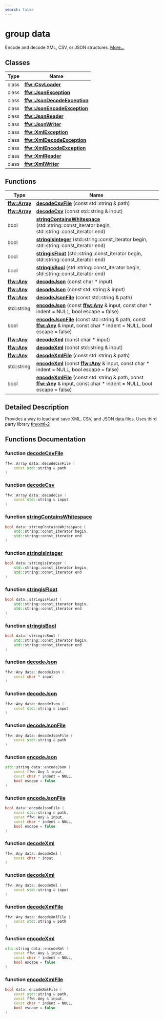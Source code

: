 ```yaml
---
search: false
---
```


# group data

Encode and decode XML, CSV, or JSON structures. [More...](#detailed-description)
## Classes

|Type|Name|
|-----|-----|
|class|[**ffw::CsvLoader**](classffw_1_1_csv_loader.md)|
|class|[**ffw::JsonException**](classffw_1_1_json_exception.md)|
|class|[**ffw::JsonDecodeException**](classffw_1_1_json_decode_exception.md)|
|class|[**ffw::JsonEncodeException**](classffw_1_1_json_encode_exception.md)|
|class|[**ffw::JsonReader**](classffw_1_1_json_reader.md)|
|class|[**ffw::JsonWriter**](classffw_1_1_json_writer.md)|
|class|[**ffw::XmlException**](classffw_1_1_xml_exception.md)|
|class|[**ffw::XmlDecodeException**](classffw_1_1_xml_decode_exception.md)|
|class|[**ffw::XmlEncodeException**](classffw_1_1_xml_encode_exception.md)|
|class|[**ffw::XmlReader**](classffw_1_1_xml_reader.md)|
|class|[**ffw::XmlWriter**](classffw_1_1_xml_writer.md)|


## Functions

|Type|Name|
|-----|-----|
|**[ffw::Array](classffw_1_1_array.md)**|[**decodeCsvFile**](group__data_.md#ga168243fb4b76721254279383fad59359) (const std::string & path) |
|**[ffw::Array](classffw_1_1_array.md)**|[**decodeCsv**](group__data_.md#ga3175e907023dd05a990340db32e2e632) (const std::string & input) |
|bool|[**stringContainsWhitespace**](group__data_.md#gabd5c09c9d45df57a4232328dfe9a06fc) (std::string::const\_iterator begin, std::string::const\_iterator end) |
|bool|[**stringisInteger**](group__data_.md#gac7c6fb6aedd4fa29a46e99d0fb2ca88e) (std::string::const\_iterator begin, std::string::const\_iterator end) |
|bool|[**stringisFloat**](group__data_.md#gaead0c558093bc2b4735d5600d7fa9591) (std::string::const\_iterator begin, std::string::const\_iterator end) |
|bool|[**stringisBool**](group__data_.md#ga6f21f9a74f57256078fa491a82d60f74) (std::string::const\_iterator begin, std::string::const\_iterator end) |
|**[ffw::Any](classffw_1_1_any.md)**|[**decodeJson**](group__data_.md#ga6481e0e2a2b68f4c30b5e278e565bff1) (const char \* input) |
|**[ffw::Any](classffw_1_1_any.md)**|[**decodeJson**](group__data_.md#gac25ee24bb87a37d1cdfbff6fd156857f) (const std::string & input) |
|**[ffw::Any](classffw_1_1_any.md)**|[**decodeJsonFile**](group__data_.md#gaf614ae4902b967935f7c3e16c159b031) (const std::string & path) |
|std::string|[**encodeJson**](group__data_.md#gada9f7c3ad3466d70b0ff1a809999b624) (const **[ffw::Any](classffw_1_1_any.md)** & input, const char \* indent = NULL, bool escape = false) |
|bool|[**encodeJsonFile**](group__data_.md#ga0bd01fb3c58ac0e3c9ce5f4a134d92b0) (const std::string & path, const **[ffw::Any](classffw_1_1_any.md)** & input, const char \* indent = NULL, bool escape = false) |
|**[ffw::Any](classffw_1_1_any.md)**|[**decodeXml**](group__data_.md#ga0ce451d306fe8e5e90d62a176afcb20a) (const char \* input) |
|**[ffw::Any](classffw_1_1_any.md)**|[**decodeXml**](group__data_.md#ga40ab60116cfb071974894e6b8b9b4c9e) (const std::string & input) |
|**[ffw::Any](classffw_1_1_any.md)**|[**decodeXmlFile**](group__data_.md#gaafbee1e48e69699545bec0939b89b2ef) (const std::string & path) |
|std::string|[**encodeXml**](group__data_.md#ga08075eb23017653926f047828e2d4ed8) (const **[ffw::Any](classffw_1_1_any.md)** & input, const char \* indent = NULL, bool escape = false) |
|bool|[**encodeXmlFile**](group__data_.md#gadf846737a7427d789c555ed7e0a5e753) (const std::string & path, const **[ffw::Any](classffw_1_1_any.md)** & input, const char \* indent = NULL, bool escape = false) |


## Detailed Description

Provides a way to load and save XML, CSV, and JSON data files. Uses third party library [tinyxml-2](https://github.com/leethomason/tinyxml2) 
## Functions Documentation

### function <a id="ga168243fb4b76721254279383fad59359" href="#ga168243fb4b76721254279383fad59359">decodeCsvFile</a>

```cpp
ffw::Array data::decodeCsvFile (
    const std::string & path
)
```



### function <a id="ga3175e907023dd05a990340db32e2e632" href="#ga3175e907023dd05a990340db32e2e632">decodeCsv</a>

```cpp
ffw::Array data::decodeCsv (
    const std::string & input
)
```



### function <a id="gabd5c09c9d45df57a4232328dfe9a06fc" href="#gabd5c09c9d45df57a4232328dfe9a06fc">stringContainsWhitespace</a>

```cpp
bool data::stringContainsWhitespace (
    std::string::const_iterator begin,
    std::string::const_iterator end
)
```



### function <a id="gac7c6fb6aedd4fa29a46e99d0fb2ca88e" href="#gac7c6fb6aedd4fa29a46e99d0fb2ca88e">stringisInteger</a>

```cpp
bool data::stringisInteger (
    std::string::const_iterator begin,
    std::string::const_iterator end
)
```



### function <a id="gaead0c558093bc2b4735d5600d7fa9591" href="#gaead0c558093bc2b4735d5600d7fa9591">stringisFloat</a>

```cpp
bool data::stringisFloat (
    std::string::const_iterator begin,
    std::string::const_iterator end
)
```



### function <a id="ga6f21f9a74f57256078fa491a82d60f74" href="#ga6f21f9a74f57256078fa491a82d60f74">stringisBool</a>

```cpp
bool data::stringisBool (
    std::string::const_iterator begin,
    std::string::const_iterator end
)
```



### function <a id="ga6481e0e2a2b68f4c30b5e278e565bff1" href="#ga6481e0e2a2b68f4c30b5e278e565bff1">decodeJson</a>

```cpp
ffw::Any data::decodeJson (
    const char * input
)
```



### function <a id="gac25ee24bb87a37d1cdfbff6fd156857f" href="#gac25ee24bb87a37d1cdfbff6fd156857f">decodeJson</a>

```cpp
ffw::Any data::decodeJson (
    const std::string & input
)
```



### function <a id="gaf614ae4902b967935f7c3e16c159b031" href="#gaf614ae4902b967935f7c3e16c159b031">decodeJsonFile</a>

```cpp
ffw::Any data::decodeJsonFile (
    const std::string & path
)
```



### function <a id="gada9f7c3ad3466d70b0ff1a809999b624" href="#gada9f7c3ad3466d70b0ff1a809999b624">encodeJson</a>

```cpp
std::string data::encodeJson (
    const ffw::Any & input,
    const char * indent = NULL,
    bool escape = false
)
```



### function <a id="ga0bd01fb3c58ac0e3c9ce5f4a134d92b0" href="#ga0bd01fb3c58ac0e3c9ce5f4a134d92b0">encodeJsonFile</a>

```cpp
bool data::encodeJsonFile (
    const std::string & path,
    const ffw::Any & input,
    const char * indent = NULL,
    bool escape = false
)
```



### function <a id="ga0ce451d306fe8e5e90d62a176afcb20a" href="#ga0ce451d306fe8e5e90d62a176afcb20a">decodeXml</a>

```cpp
ffw::Any data::decodeXml (
    const char * input
)
```



### function <a id="ga40ab60116cfb071974894e6b8b9b4c9e" href="#ga40ab60116cfb071974894e6b8b9b4c9e">decodeXml</a>

```cpp
ffw::Any data::decodeXml (
    const std::string & input
)
```



### function <a id="gaafbee1e48e69699545bec0939b89b2ef" href="#gaafbee1e48e69699545bec0939b89b2ef">decodeXmlFile</a>

```cpp
ffw::Any data::decodeXmlFile (
    const std::string & path
)
```



### function <a id="ga08075eb23017653926f047828e2d4ed8" href="#ga08075eb23017653926f047828e2d4ed8">encodeXml</a>

```cpp
std::string data::encodeXml (
    const ffw::Any & input,
    const char * indent = NULL,
    bool escape = false
)
```



### function <a id="gadf846737a7427d789c555ed7e0a5e753" href="#gadf846737a7427d789c555ed7e0a5e753">encodeXmlFile</a>

```cpp
bool data::encodeXmlFile (
    const std::string & path,
    const ffw::Any & input,
    const char * indent = NULL,
    bool escape = false
)
```



